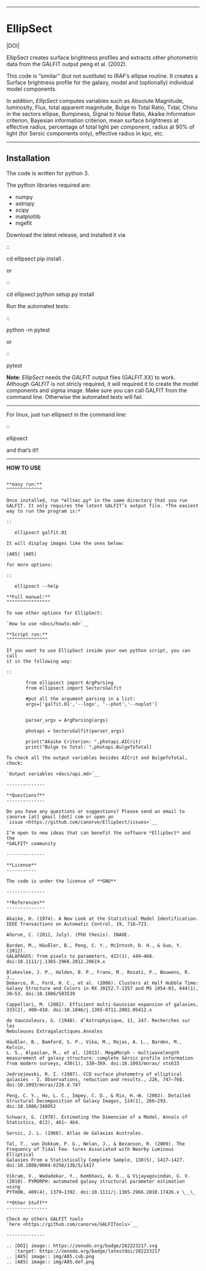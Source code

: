 --------------

**EllipSect**
=============

|DOI|

EllipSect creates surface brightness profiles and extracts other
photometric data from the GALFIT output peng et al. (2002).

This code is “similar” (but not sustitute) to IRAF’s ellipse routine. It
creates a Surface brightness profile for the galaxy, model and
(optionally) individual model components.

In addition, *EllipSect* computes variables such as Absolute Magnitude,
luminosity, Flux, total apparent magnitude, Bulge to Total Ratio, Tidal,
Chinu in the sectors ellipse, Bumpiness, Signal to Noise Ratio, Akaike
Information criterion, Bayesian information criterion, mean surface
brightness at effective radius, percentage of total light per component,
radius at 90% of light (for Sersic components only), effective radius in
kpc, etc.

--------------

**Installation**
----------------

The code is written for python 3.

The python libraries required are:

-  numpy
-  astropy
-  scipy
-  matplotlib
-  mgefit

Download the latest release, and installed it via

::

   cd ellipsect
   pip install . 

or

::

   cd ellipsect
   python setup.py install

Run the automated tests:

::

   python -m pytest 

or

::

   pytest

**Note**: *EllipSect* needs the GALFIT output files (GALFIT.XX) to work.
Although *GALFIT* is not stricly required, it will required it to create
the model components and sigma image. Make sure you can call GALFIT from
the command line. Otherwise the automated tests will fail.

--------------

For linux, just run ellipsect in the command line:

::

   ellipsect

and that’s it!!

--------------

**HOW TO USE**
~~~~~~~~~~~~~~

**easy run:**
^^^^^^^^^^^^^

Once installed, run *ellsec.py* in the same directory that you run
GALFIT. It only requires the latest GALFIT’s output file. *The easiest
way to run the program is:*

::

   ellipsect galfit.01

It will display images like the ones below:

|A85| |A85|

for more options:

::

   ellipsect --help 

**Full manual:**
^^^^^^^^^^^^^^^^

To see other options for EllipSect:

`How to use <docs/howto.md>`__

**Script run:**
^^^^^^^^^^^^^^^

If you want to use EllipSect inside your own python script, you can call
it in the following way:

::

       from ellipsect import ArgParsing 
       from ellipsect import SectorsGalfit

       #put all the argument parsing in a list:
       args=['galfit.01','--logx', '--phot','--noplot']


       parser_args = ArgParsing(args)

       photapi = SectorsGalfit(parser_args)

       print("Akaike Criterion: ",photapi.AICrit)
       print("Bulge to Total: ",photapi.BulgeToTotal)

To check all the output variables besides AICrit and BulgeToTotal,
check:

`Output variables <docs/api.md>`__

--------------

**Questions?**
--------------

Do you have any questions or suggestions? Please send an email to
canorve [at] gmail [dot] com or open an
`issue <https://github.com/canorve/EllipSect/issues>`__

I’m open to new ideas that can benefit the software *EllipSect* and the
*GALFIT* community

--------------

**License**
-----------

The code is under the license of **GNU**

--------------

**References**
--------------

Akaike, H. (1974). A New Look at the Statistical Model Identification.
IEEE Transactions on Automatic Control, 19, 716–723.

Añorve, C. (2012, July). (PhD thesis). INAOE.

Barden, M., Häußler, B., Peng, C. Y., McIntosh, D. H., & Guo, Y. (2012).
GALAPAGOS: from pixels to parameters, 422(1), 449–468.
doi:10.1111/j.1365-2966.2012.20619.x

Blakeslee, J. P., Holden, B. P., Franx, M., Rosati, P., Bouwens, R. J.,
Demarco, R., Ford, H. C., et al. (2006). Clusters at Half Hubble Time:
Galaxy Structure and Colors in RX J0152.7-1357 and MS 1054-03, 644(1),
30–53. doi:10.1086/503539

Cappellari, M. (2002). Efficient multi-Gaussian expansion of galaxies,
333(2), 400–410. doi:10.1046/j.1365-8711.2002.05412.x

de Vaucouleurs, G. (1948). d’Astrophysique, 11, 247. Recherches sur les
Nebuleuses Extragalactiques.Annales

Häußler, B., Bamford, S. P., Vika, M., Rojas, A. L., Barden, M., Kelvin,
L. S., Alpaslan, M., et al. (2013). MegaMorph - multiwavelength
measurement of galaxy structure: complete Sérsic profile information
from modern surveys, 430(1), 330–369. doi:10.1093/mnras/ sts633

Jedrzejewski, R. I. (1987). CCD surface photometry of elliptical
galaxies - I. Observations, reduction and results., 226, 747–768.
doi:10.1093/mnras/226.4.747

Peng, C. Y., Ho, L. C., Impey, C. D., & Rix, H.-W. (2002). Detailed
Structural Decomposition of Galaxy Images, 124(1), 266–293.
doi:10.1086/340952

Schwarz, G. (1978). Estimating the Dimension of a Model. Annals of
Statistics, 6(2), 461– 464.

Sersic, J. L. (1968). Atlas de Galaxias Australes.

Tal, T., van Dokkum, P. G., Nelan, J., & Bezanson, R. (2009). The
Frequency of Tidal Fea- tures Associated with Nearby Luminous Elliptical
Galaxies From a Statistically Complete Sample, 138(5), 1417–1427.
doi:10.1088/0004-6256/138/5/1417

Vikram, V., Wadadekar, Y., Kembhavi, A. K., & Vijayagovindan, G. V.
(2010). PYMORPH: automated galaxy structural parameter estimation using
PYTHON, 409(4), 1379–1392. doi:10.1111/j.1365-2966.2010.17426.x \__\_

**Other Stuff**
---------------

Check my others GALFIT tools
`here <https://github.com/canorve/GALFITools>`__

--------------

.. |DOI| image:: https://zenodo.org/badge/282223217.svg
   :target: https://zenodo.org/badge/latestdoi/282223217
.. |A85| image:: img/A85.cub.png
.. |A85| image:: img/A85.def.png
